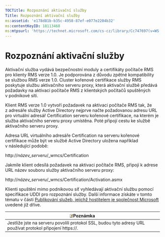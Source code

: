 ```yaml
---
TOCTitle: Rozpoznání aktivační služby
Title: Rozpoznání aktivační služby
ms:assetid: 'e178d81b-b35c-4958-87ef-e077e2204b32'
ms:contentKeyID: 18113468
ms:mtpsurl: 'https://technet.microsoft.com/cs-cz/library/Cc747697(v=WS.10)'
---
```


Rozpoznání aktivační služby
===========================

Aktivační služba vydává bezpečnostní moduly a certifikáty počítače RMS pro klienty RMS verze 1.0. Je podporována z důvodu zpětné kompatibility se službou RMS verze 1.0. Cluster kořenové certifikace služby RMS poskytuje službu aktivačního serveru proxy, která aktivační službě předává požadavky na aktivaci počítače RMS z klientských počítačů spuštěných v podnikové síti.

Klient RMS verze 1.0 vytvoří požadavek na aktivaci počítače RMS tak, že z adresáře služby Active Directory nejprve načte požadovanou adresu URL pro virtuální adresář Certification serveru kořenové certifikace, na kterém je služba aktivačního serveru proxy umístěna. Poté připojí cestu ke službě aktivačního serveru proxy.

Adresa URL virtuálního adresáře Certification na serveru kořenové certifikace může být ve službě Active Directory uložena například v následující podobě:

http://*název\_serveru*/\_wmcs/Certification

Jakmile klient odesílá požadavek na aktivaci počítače RMS, připojí k adrese URL název souboru služby aktivačního serveru proxy:

http://*název\_serveru*/\_wmcs/Certification/Activation.asmx

Klienti spuštění mimo podnikovou síť vyhledávají aktivační službu pomocí specifikace UDDI pro rozpoznání služby. Další informace získáte v tomto tématu v části [Publikování služeb, jejichž hostitelem je společnost Microsoft](https://technet.microsoft.com/7ee8cb4d-1b46-48be-8a4c-5ff6a458231a) uvedené již dříve.

| ![](images/Cc747697.note(WS.10).gif)Poznámka                                   |
|-------------------------------------------------------------------------------------------------------------|
| Jestliže jste na serveru povolili protokol SSL, budou tyto adresy URL používat protokol připojení https://. |
